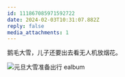 ```yaml
---
id: 111867085971592722
date: 2024-02-03T10:31:07.882Z
reply: false
media_attachments: 1
---
```


鹅毛大雪，儿子还要出去看无人机放烟花。

![元旦大雪准备出行
ealbum](https://files.e5n.cc/media_attachments/files/111/867/085/731/343/346/original/89a948db65413add.jpg)
